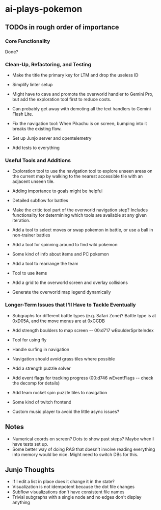 # ai-plays-pokemon

## TODOs in rough order of importance

### Core Functionality
Done?

### Clean-Up, Refactoring, and Testing
* Make the title the primary key for LTM and drop the useless ID

* Simplify linter setup

* Might have to cave and promote the overworld handler to Gemini Pro, but add the exploration tool first to reduce costs.
* Can probably get away with demoting all the text handlers to Gemini Flash Lite.

* Fix the navigation tool: When Pikachu is on screen, bumping into it breaks the existing flow.

* Set up Junjo server and opentelemetry

* Add tests to everything

### Useful Tools and Additions
* Exploration tool to use the navigation tool to explore unseen areas on the current map by walking to the nearest accessible tile with an adjacent unseen tile.

* Adding importance to goals might be helpful

* Detailed subflow for battles
* Make the critic tool part of the overworld navigation step? Includes functionality for determining which tools are available at any given iteration.
* Add a tool to select moves or swap pokemon in battle, or use a ball in non-trainer battles
* Add a tool for spinning around to find wild pokemon
* Some kind of info about items and PC pokemon
* Add a tool to rearrange the team
* Tool to use items
* Add a grid to the overworld screen and overlay collisions
* Generate the overworld map legend dynamically

### Longer-Term Issues that I'll Have to Tackle Eventually
* Subgraphs for different battle types (e.g. Safari Zone)? Battle type is at 0xD05A, and the move menus are at 0xCCDB

* Add strength boulders to map screen -- 00:d717 wBoulderSpriteIndex
* Tool for using fly
* Handle surfing in navigation
* Navigation should avoid grass tiles where possible
* Add a strength puzzle solver
* Add event flags for tracking progress (00:d746 wEventFlags -- check the decomp for details)
* Add team rocket spin puzzle tiles to navigation

* Some kind of twitch frontend
* Custom music player to avoid the little async issues?

## Notes
* Numerical coords on screen? Dots to show past steps? Maybe when I have tests set up.
* Some better way of doing RAG that doesn't involve reading everything into memory would be nice. Might need to switch DBs for this.

## Junjo Thoughts
* If I edit a list in place does it change it in the state?
* Visualization is not idempotent because the dot file changes
* Subflow visualizations don't have consistent file names
* Trivial subgraphs with a single node and no edges don't display anything
